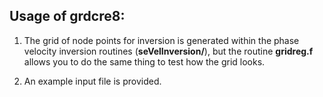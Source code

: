 Usage of grdcre8:
-----------------
1. The grid of node points for inversion is generated within the phase 
velocity inversion routines (**seVelInversion/**), but the routine 
**gridreg.f** allows you to do the same thing to test how the grid looks. 

2. An example input file is provided.
